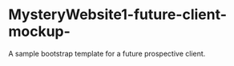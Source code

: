 # MysteryWebsite1-future-client-mockup-
A sample bootstrap template for a future prospective client.
